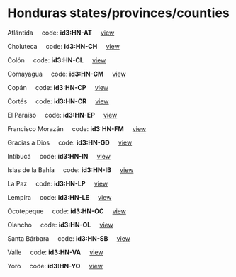 # Honduras states/provinces/counties
Atlántida&nbsp;&nbsp;&nbsp;&nbsp;&nbsp;code: **id3:HN-AT**&nbsp;&nbsp;&nbsp;&nbsp;&nbsp;[view](../export/geojson/medium/id3/hn/at.geojson)&nbsp;&nbsp;&nbsp;&nbsp;&nbsp;


Choluteca&nbsp;&nbsp;&nbsp;&nbsp;&nbsp;code: **id3:HN-CH**&nbsp;&nbsp;&nbsp;&nbsp;&nbsp;[view](../export/geojson/medium/id3/hn/ch.geojson)&nbsp;&nbsp;&nbsp;&nbsp;&nbsp;


Colón&nbsp;&nbsp;&nbsp;&nbsp;&nbsp;code: **id3:HN-CL**&nbsp;&nbsp;&nbsp;&nbsp;&nbsp;[view](../export/geojson/medium/id3/hn/cl.geojson)&nbsp;&nbsp;&nbsp;&nbsp;&nbsp;


Comayagua&nbsp;&nbsp;&nbsp;&nbsp;&nbsp;code: **id3:HN-CM**&nbsp;&nbsp;&nbsp;&nbsp;&nbsp;[view](../export/geojson/medium/id3/hn/cm.geojson)&nbsp;&nbsp;&nbsp;&nbsp;&nbsp;


Copán&nbsp;&nbsp;&nbsp;&nbsp;&nbsp;code: **id3:HN-CP**&nbsp;&nbsp;&nbsp;&nbsp;&nbsp;[view](../export/geojson/medium/id3/hn/cp.geojson)&nbsp;&nbsp;&nbsp;&nbsp;&nbsp;


Cortés&nbsp;&nbsp;&nbsp;&nbsp;&nbsp;code: **id3:HN-CR**&nbsp;&nbsp;&nbsp;&nbsp;&nbsp;[view](../export/geojson/medium/id3/hn/cr.geojson)&nbsp;&nbsp;&nbsp;&nbsp;&nbsp;


El Paraíso&nbsp;&nbsp;&nbsp;&nbsp;&nbsp;code: **id3:HN-EP**&nbsp;&nbsp;&nbsp;&nbsp;&nbsp;[view](../export/geojson/medium/id3/hn/ep.geojson)&nbsp;&nbsp;&nbsp;&nbsp;&nbsp;


Francisco Morazán&nbsp;&nbsp;&nbsp;&nbsp;&nbsp;code: **id3:HN-FM**&nbsp;&nbsp;&nbsp;&nbsp;&nbsp;[view](../export/geojson/medium/id3/hn/fm.geojson)&nbsp;&nbsp;&nbsp;&nbsp;&nbsp;


Gracias a Dios&nbsp;&nbsp;&nbsp;&nbsp;&nbsp;code: **id3:HN-GD**&nbsp;&nbsp;&nbsp;&nbsp;&nbsp;[view](../export/geojson/medium/id3/hn/gd.geojson)&nbsp;&nbsp;&nbsp;&nbsp;&nbsp;


Intibucá&nbsp;&nbsp;&nbsp;&nbsp;&nbsp;code: **id3:HN-IN**&nbsp;&nbsp;&nbsp;&nbsp;&nbsp;[view](../export/geojson/medium/id3/hn/in.geojson)&nbsp;&nbsp;&nbsp;&nbsp;&nbsp;


Islas de la Bahía&nbsp;&nbsp;&nbsp;&nbsp;&nbsp;code: **id3:HN-IB**&nbsp;&nbsp;&nbsp;&nbsp;&nbsp;[view](../export/geojson/medium/id3/hn/ib.geojson)&nbsp;&nbsp;&nbsp;&nbsp;&nbsp;


La Paz&nbsp;&nbsp;&nbsp;&nbsp;&nbsp;code: **id3:HN-LP**&nbsp;&nbsp;&nbsp;&nbsp;&nbsp;[view](../export/geojson/medium/id3/hn/lp.geojson)&nbsp;&nbsp;&nbsp;&nbsp;&nbsp;


Lempira&nbsp;&nbsp;&nbsp;&nbsp;&nbsp;code: **id3:HN-LE**&nbsp;&nbsp;&nbsp;&nbsp;&nbsp;[view](../export/geojson/medium/id3/hn/le.geojson)&nbsp;&nbsp;&nbsp;&nbsp;&nbsp;


Ocotepeque&nbsp;&nbsp;&nbsp;&nbsp;&nbsp;code: **id3:HN-OC**&nbsp;&nbsp;&nbsp;&nbsp;&nbsp;[view](../export/geojson/medium/id3/hn/oc.geojson)&nbsp;&nbsp;&nbsp;&nbsp;&nbsp;


Olancho&nbsp;&nbsp;&nbsp;&nbsp;&nbsp;code: **id3:HN-OL**&nbsp;&nbsp;&nbsp;&nbsp;&nbsp;[view](../export/geojson/medium/id3/hn/ol.geojson)&nbsp;&nbsp;&nbsp;&nbsp;&nbsp;


Santa Bárbara&nbsp;&nbsp;&nbsp;&nbsp;&nbsp;code: **id3:HN-SB**&nbsp;&nbsp;&nbsp;&nbsp;&nbsp;[view](../export/geojson/medium/id3/hn/sb.geojson)&nbsp;&nbsp;&nbsp;&nbsp;&nbsp;


Valle&nbsp;&nbsp;&nbsp;&nbsp;&nbsp;code: **id3:HN-VA**&nbsp;&nbsp;&nbsp;&nbsp;&nbsp;[view](../export/geojson/medium/id3/hn/va.geojson)&nbsp;&nbsp;&nbsp;&nbsp;&nbsp;


Yoro&nbsp;&nbsp;&nbsp;&nbsp;&nbsp;code: **id3:HN-YO**&nbsp;&nbsp;&nbsp;&nbsp;&nbsp;[view](../export/geojson/medium/id3/hn/yo.geojson)&nbsp;&nbsp;&nbsp;&nbsp;&nbsp;

